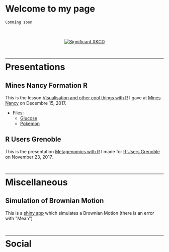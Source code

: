 <head>
<link href="css/ionicons.min.css" rel="stylesheet">
</head>

# Welcome to my page

```markdown
Comming soon
```
<br>

<p align="center">
  <a href="https://xkcd.com" target="_blank">  
    <img src="https://imgs.xkcd.com/comics/significant.png" alt="Significant XKCD">
  </a>
</p>

<br>

---
<div style = "margin-top: -30px"></div>

# Presentations

## Mines Nancy Formation R

This is the lesson [Visualisation and other cool things with R](https://abichat.github.io/Slides/FormationRMines/FormationRMines) I gave at [Mines Nancy](http://mines-nancy.univ-lorraine.fr/) on Decembre 15, 2017.

* Files:
  * [Glucose](https://abichat.github.io/Slides/FormationRMines/Glucose.txt)
  * [Pokemon](https://abichat.github.io/Slides/FormationRMines/Pokemon.txt)


## R Users Grenoble

This is the presentation [Metagenomics with R](https://abichat.github.io/Slides/MetagenomicsRGrenoble/MetagenomicsRGrenoble) I made for [R Users Grenoble](https://r-in-grenoble.github.io/index.html) on November 23, 2017.

<br>

---
<div style = "margin-top: -30px"></div>

# Miscellaneous

## Simulation of Brownian Motion

This is a [shiny app](https://abichat.shinyapps.io/BrownianMotion/) which simulates a Brownian Motion (there is an error with "Mean")

<br>

---
<div style = "margin-top: -30px"></div>

# Social


<center>
<a href="//www.linkedin.com/in/antoinebichat/" target="_blank"><i class="icon ion-social-linkedin"></i></a>
<a href="https://github.com/abichat" target="_blank"><i class="icon ion-social-github"></i></a> 
<a href="https://twitter.com/_abichat" target="_blank"><i class="icon ion-social-twitter"></i></a> 
</center>
